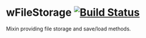 
# wFileStorage [![Build Status](https://travis-ci.org/Wandalen/wFileStorage.svg?branch=master)](https://travis-ci.org/Wandalen/wFileStorage)

Mixin providing file storage and save/load methods.


